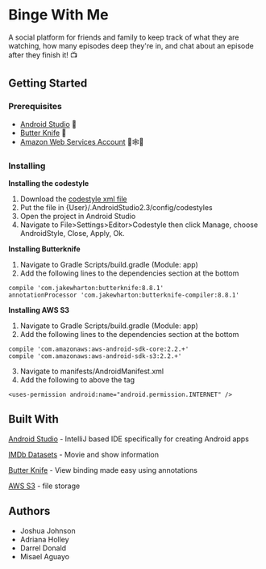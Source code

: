 # **Binge With Me**
A social platform for friends and family to keep track of what they are watching, how many episodes deep they're in, and chat about an episode after they finish it! 📺

## Getting Started
### Prerequisites
* [Android Studio](https://developer.android.com/studio/index.html) 🤖
* [Butter Knife](http://jakewharton.github.io/butterknife/) 🔪
* [Amazon Web Services Account](aws.amazon.com) 🌴🕸🔧

### Installing
**Installing the codestyle**
1) Download the [codestyle xml file](https://drive.google.com/open?id=1X5HlyATpo2-s7iCTnMvCNgm5-FPOB6on)
2) Put the file in {User}/.AndroidStudio2.3/config/codestyles
3) Open the project in Android Studio
4) Navigate to File>Settings>Editor>Codestyle then click Manage, choose AndroidStyle, Close, Apply, Ok.

**Installing Butterknife**
1) Navigate to Gradle Scripts/build.gradle (Module: app)
2) Add the following lines to the dependencies section at the bottom
```
compile 'com.jakewharton:butterknife:8.8.1'
annotationProcessor 'com.jakewharton:butterknife-compiler:8.8.1'
```

**Installing AWS S3**
1) Navigate to Gradle Scripts/build.gradle (Module: app)
2) Add the following lines to the dependencies section at the bottom
```
compile 'com.amazonaws:aws-android-sdk-core:2.2.+'
compile 'com.amazonaws:aws-android-sdk-s3:2.2.+'
```
3) Navigate to manifests/AndroidManifest.xml
4) Add the following to above the <application> tag
```
<uses-permission android:name="android.permission.INTERNET" />
```
## Built With
[Android Studio](https://developer.android.com/studio/index.html) - IntelliJ based IDE specifically for creating Android apps

[IMDb Datasets](http://www.imdb.com/interfaces/) - Movie and show information

[Butter Knife](http://jakewharton.github.io/butterknife/) - View binding made easy using annotations

[AWS S3](https://aws.amazon.com/s3/) - file storage
## Authors
* Joshua Johnson
* Adriana Holley
* Darrel Donald
* Misael Aguayo
